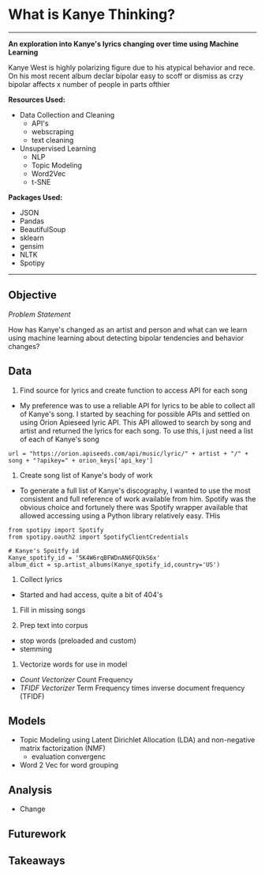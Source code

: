 # What is Kanye Thinking?

---

__An exploration into Kanye's lyrics changing over time using Machine Learning__

Kanye West is highly polarizing figure due to his atypical behavior and rece. 
On his most recent album declar bipolar
easy to scoff or dismiss as crzy
bipolar affects x number of people in parts ofthier


__Resources Used:__
- Data Collection and Cleaning
  - API's
  - webscraping
  - text cleaning
- Unsupervised Learning
  - NLP
  - Topic Modeling
  - Word2Vec
  - t-SNE

__Packages Used:__
- JSON
- Pandas
- BeautifulSoup
- sklearn
- gensim
- NLTK
- Spotipy

---

## Objective

_Problem Statement_

How has Kanye's changed as an artist and person and what can we learn using machine learning about detecting bipolar tendencies and behavior changes?

## Data

1. Find source for lyrics and create function to access API for each song
  - My preference was to use a reliable API for lyrics to be able to collect all of Kanye's song. I started by seaching for possible APIs and settled on using Orion Apieseed lyric API. This API allowed to search by song and artist and returned the lyrics for each song. To use this, I just need a list of each of Kanye's song   

`url = "https://orion.apiseeds.com/api/music/lyric/" + artist + "/" + song + "?apikey=" + orion_keys['api_key']`

1. Create song list of Kanye's body of work
  - To generate a full list of Kanye's discography, I wanted to use the most consistent and full reference of work available from him. Spotify was the obvious choice and fortunely there was Spotify wrapper available that allowed accessing using a Python library relatively easy. THis 

```
from spotipy import Spotify
from spotipy.oauth2 import SpotifyClientCredentials

# Kanye's Spoitfy id
Kanye_spotify_id = '5K4W6rqBFWDnAN6FQUkS6x'
album_dict = sp.artist_albums(Kanye_spotify_id,country='US')
```
1. Collect lyrics
  - Started and had access, quite a bit of 404's

  1. Fill in missing songs
  
1. Prep text into corpus
  - stop words (preloaded and custom)
  - stemming
  
1. Vectorize words for use in model
  - _Count Vectorizer_ Count Frequency
  - _TFIDF Vectorizer_ Term Frequency times inverse document frequency (TFIDF)

## Models

- Topic Modeling using Latent Dirichlet Allocation (LDA) and non-negative matrix factorization (NMF)
  - evaluation convergenc
- Word 2 Vec for word grouping
## Analysis

- Change

## Futurework

## Takeaways
